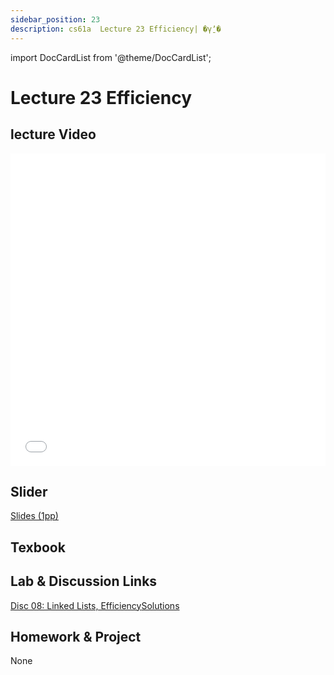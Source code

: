 ```yaml
---
sidebar_position: 23
description: cs61a  Lecture 23 Efficiency| �γ̱ʼ� 
---
```


import DocCardList from '@theme/DocCardList';


# Lecture 23 Efficiency
## lecture Video

<iframe src="//player.bilibili.com/player.html?aid=277746636&bvid=BV17c411f78k&cid=1311465503&p=1&high_quality=1&danmaku=0" scrolling="no" border="0" frameborder="no" framespacing="0" allowfullscreen="true" allowfullscreen="allowfullscreen" width="100%" height="500" scrolling="no" frameborder="0" sandbox="allow-top-navigation allow-same-origin allow-forms allow-scripts"> </iframe>

## Slider
[Slides (1pp)](/resource/cs61a/23-Efficiency_1pp.pdf)
## Texbook


## Lab & Discussion Links
[Disc 08: Linked Lists, Efficiency](./dis/disc08.md)[Solutions](./dis/sol-disc08.md)

## Homework & Project
None


<DocCardList />

